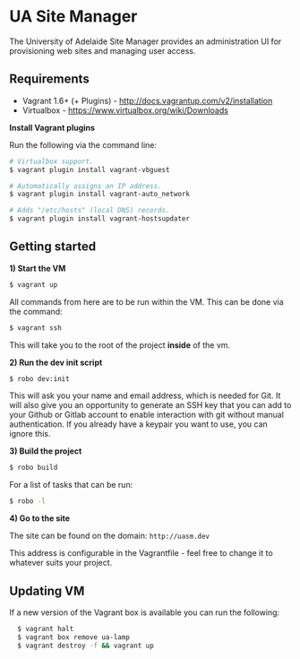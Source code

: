 UA Site Manager
===============

The University of Adelaide Site Manager provides an administration UI for provisioning web sites and managing user access.

## Requirements

* Vagrant 1.6+ (+ Plugins) - http://docs.vagrantup.com/v2/installation
* Virtualbox - https://www.virtualbox.org/wiki/Downloads

**Install Vagrant plugins**

Run the following via the command line:

```bash
# Virtualbox support.
$ vagrant plugin install vagrant-vbguest

# Automatically assigns an IP address.
$ vagrant plugin install vagrant-auto_network

# Adds "/etc/hosts" (local DNS) records.
$ vagrant plugin install vagrant-hostsupdater
```

## Getting started

**1) Start the VM**

```bash
$ vagrant up
```

All commands from here are to be run within the VM. This can be done via the command:

```bash
$ vagrant ssh
```

This will take you to the root of the project **inside** of the vm.

**2) Run the dev init script**

```bash
$ robo dev:init
```

This will ask you your name and email address, which is needed for Git. It will also give you an opportunity to generate an SSH key that you can add to your Github or Gitlab account to enable interaction with git without manual authentication. If you already have a keypair you want to use, you can ignore this.

**3) Build the project**

```bash
$ robo build
```

For a list of tasks that can be run:

```bash
$ robo -l
```

**4) Go to the site**

The site can be found on the domain: `http://uasm.dev`

This address is configurable in the Vagrantfile - feel free to change it to whatever suits your project.

## Updating VM

If a new version of the Vagrant box is available you can run the following:

```bash
  $ vagrant halt
  $ vagrant box remove ua-lamp
  $ vagrant destroy -f && vagrant up
```
